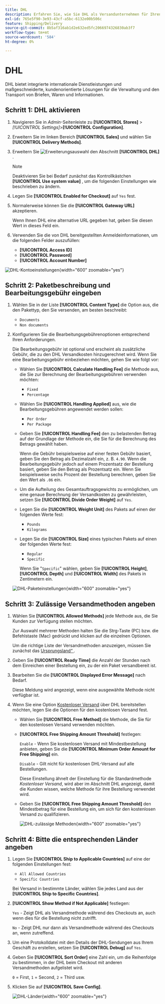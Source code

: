 ```yaml
---
title: DHL
description: Erfahren Sie, wie Sie DHL als Versandunternehmen für Ihren Shop einrichten.
exl-id: 765e5f90-3e93-43cf-a5bc-6132e00b506c
feature: Shipping/Delivery
source-git-commit: 8b5af316ab1d2e632ed5fc2066974326830ab3f7
workflow-type: tm+mt
source-wordcount: '584'
ht-degree: 0%

---
```


# DHL

DHL bietet integrierte internationale Dienstleistungen und maßgeschneiderte, kundenorientierte Lösungen für die Verwaltung und den Transport von Briefen, Waren und Informationen.

## Schritt 1: DHL aktivieren

1. Navigieren Sie in _Admin_-Seitenleiste zu **[!UICONTROL Stores]** > _[!UICONTROL Settings]_>**[!UICONTROL Configuration]**.

1. Erweitern Sie im linken Bereich **[!UICONTROL Sales]** und wählen Sie **[!UICONTROL Delivery Methods]**.

1. Erweitern Sie ![Erweiterungsauswahl](../assets/icon-display-expand.png) den Abschnitt **[!UICONTROL DHL]** .

   >[!NOTE]
   >
   >Deaktivieren Sie bei Bedarf zunächst das Kontrollkästchen **[!UICONTROL Use system value]** , um die folgenden Einstellungen wie beschrieben zu ändern.

1. Legen Sie **[!UICONTROL Enabled for Checkout]** auf `Yes` fest.

1. Normalerweise können Sie die **[!UICONTROL Gateway URL]** akzeptieren.

   Wenn Ihnen DHL eine alternative URL gegeben hat, geben Sie diesen Wert in dieses Feld ein.

1. Verwenden Sie die von DHL bereitgestellten Anmeldeinformationen, um die folgenden Felder auszufüllen:

   - **[!UICONTROL Access ID]**
   - **[!UICONTROL Password]**
   - **[!UICONTROL Account Number]**

![DHL-Kontoeinstellungen](../configuration-reference/sales/assets/delivery-methods-dhl-account-settings.png){width="600" zoomable="yes"}

## Schritt 2: Paketbeschreibung und Bearbeitungsgebühr eingeben

1. Wählen Sie in der Liste **[!UICONTROL Content Type]** die Option aus, die den Pakettyp, den Sie versenden, am besten beschreibt:

   - `Documents`
   - `Non documents`

1. Konfigurieren Sie die Bearbeitungsgebührenoptionen entsprechend Ihren Anforderungen.

   Die Bearbeitungsgebühr ist optional und erscheint als zusätzliche Gebühr, die zu den DHL Versandkosten hinzugerechnet wird. Wenn Sie eine Bearbeitungsgebühr einbeziehen möchten, gehen Sie wie folgt vor:

   - Wählen Sie **[!UICONTROL Calculate Handling Fee]** die Methode aus, die Sie zur Berechnung der Bearbeitungsgebühren verwenden möchten:

      - `Fixed`
      - `Percentage`

   - Wählen Sie **[!UICONTROL Handling Applied]** aus, wie die Bearbeitungsgebühren angewendet werden sollen:

      - `Per Order`
      - `Per Package`

   - Geben Sie **[!UICONTROL Handling Fee]** den zu belastenden Betrag auf der Grundlage der Methode ein, die Sie für die Berechnung des Betrags gewählt haben.

     Wenn die Gebühr beispielsweise auf einer festen Gebühr basiert, geben Sie den Betrag als Dezimalzahl ein, z. B. `4.90`. Wenn die Bearbeitungsgebühr jedoch auf einem Prozentsatz der Bestellung basiert, geben Sie den Betrag als Prozentsatz ein. Wenn Sie beispielsweise sechs Prozent der Bestellung berechnen, geben Sie den Wert als `.06` ein.

   - Um die Aufteilung des Gesamtauftragsgewichts zu ermöglichen, um eine genaue Berechnung der Versandkosten zu gewährleisten, setzen Sie **[!UICONTROL Divide Order Weight]** auf `Yes`.

   - Legen Sie die **[!UICONTROL Weight Unit]** des Pakets auf einen der folgenden Werte fest:

      - `Pounds`
      - `Kilograms`

   - Legen Sie die **[!UICONTROL Size]** eines typischen Pakets auf einen der folgenden Werte fest:

      - `Regular`
      - `Specific`

     Wenn Sie &quot;`Specific`&quot; wählen, geben Sie **[!UICONTROL Height]**, **[!UICONTROL Depth]** und **[!UICONTROL Width]** des Pakets in Zentimetern ein.

   ![DHL-Paketeinstellungen](../configuration-reference/sales/assets/delivery-methods-dhl-package-settings.png){width="600" zoomable="yes"}

## Schritt 3: Zulässige Versandmethoden angeben

1. Wählen Sie **[!UICONTROL Allowed Methods]** jede Methode aus, die Sie Kunden zur Verfügung stellen möchten.

   Zur Auswahl mehrerer Methoden halten Sie die Strg-Taste (PC) bzw. die Befehlstaste (Mac) gedrückt und klicken auf die einzelnen Optionen.

   Um die richtige Liste der Versandmethoden anzuzeigen, müssen Sie zunächst das [Ursprungsland“ ](../configuration-reference/sales/shipping-settings.md).

1. Geben Sie **[!UICONTROL Ready Time]** die Anzahl der Stunden nach dem Einreichen einer Bestellung ein, zu der ein Paket versandbereit ist.

1. Bearbeiten Sie die **[!UICONTROL Displayed Error Message]** nach Bedarf.

   Diese Meldung wird angezeigt, wenn eine ausgewählte Methode nicht verfügbar ist.

1. Wenn Sie eine Option [Kostenloser Versand](shipping-free.md) über DHL bereitstellen möchten, legen Sie die Optionen für den kostenlosen Versand fest.

   - Wählen Sie **[!UICONTROL Free Method]** die Methode, die Sie für den kostenlosen Versand verwenden möchten.

   - **[!UICONTROL Free Shipping Amount Threshold]** festlegen:

     `Enable` - Wenn Sie kostenlosen Versand mit Mindestbestellung anbieten, geben Sie die **[!UICONTROL Minimum Order Amount for Free Shipping]** ein.

     `Disable` - Gilt nicht für kostenlosen DHL-Versand auf alle Bestellungen.

     Diese Einstellung ähnelt der Einstellung für die Standardmethode _Kostenloser Versand_, wird aber im Abschnitt DHL angezeigt, damit die Kunden wissen, welche Methode für ihre Bestellung verwendet wird.

   - Geben Sie **[!UICONTROL Free Shipping Amount Threshold]** den Mindestbetrag für eine Bestellung ein, um sich für den kostenlosen Versand zu qualifizieren.

     ![DHL-zulässige Methoden](../configuration-reference/sales/assets/delivery-methods-dhl-allowed-methods.png){width="600" zoomable="yes"}

## Schritt 4: Bitte die entsprechenden Länder angeben

1. Legen Sie **[!UICONTROL Ship to Applicable Countries]** auf eine der folgenden Einstellungen fest:

   - `All Allowed Countries`
   - `Specific Countries`

   Bei Versand in bestimmte Länder, wählen Sie jedes Land aus der **[!UICONTROL Ship to Specific Countries]**.

1. **[!UICONTROL Show Method if Not Applicable]** festlegen:

   `Yes` - Zeigt DHL als Versandmethode während des Checkouts an, auch wenn dies für die Bestellung nicht zutrifft.

   `No` - Zeigt DHL nur dann als Versandmethode während des Checkouts an, wenn zutreffend.

1. Um eine Protokolldatei mit den Details der DHL-Sendungen aus Ihrem Geschäft zu erstellen, setzen Sie **[!UICONTROL Debug]** auf `Yes`.

1. Geben Sie **[!UICONTROL Sort Order]** eine Zahl ein, um die Reihenfolge zu bestimmen, in der DHL beim Checkout mit anderen Versandmethoden aufgelistet wird.

   `0` = First, `1` = Second, `2` = Third usw.

1. Klicken Sie auf **[!UICONTROL Save Config]**.

   ![DHL-Länder](../configuration-reference/sales/assets/delivery-methods-dhl-applicable-countries.png){width="600" zoomable="yes"}
